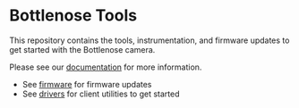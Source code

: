 # Bottlenose Tools

This repository contains the tools, instrumentation, and
firmware updates to get started with the Bottlenose camera.

Please see our [documentation](https://docs.labforge.ca) 
for more information.

 * See [firmware](/firmware) for firmware updates
 * See [drivers](/drivers_and_sdk) for client utilities to get started

